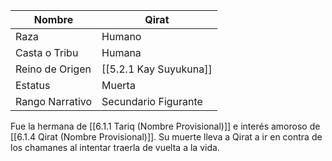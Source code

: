 | Nombre          | Qirat                  |
| --------------- | ---------------------- |
| Raza            | Humano                 |
| Casta o Tribu   | Humana                 |
| Reino de Origen | [[5.2.1 Kay Suyukuna]] |
| Estatus         | Muerta                 |
| Rango Narrativo | Secundario Figurante   |
Fue la hermana de [[6.1.1 Tariq (Nombre Provisional)]] e interés amoroso de [[6.1.4 Qirat (Nombre Provisional)]]. Su muerte lleva a Qirat a ir en contra de los chamanes al intentar traerla de vuelta a la vida.